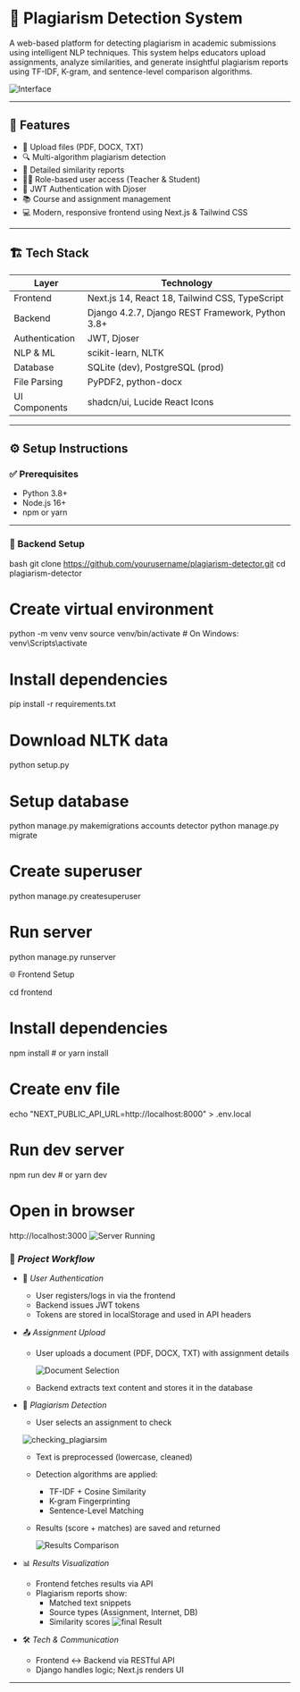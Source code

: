 # 🧠 Plagiarism Detection System

A web-based platform for detecting plagiarism in academic submissions using intelligent NLP techniques. This system helps educators upload assignments, analyze similarities, and generate insightful plagiarism reports using TF-IDF, K-gram, and sentence-level comparison algorithms.

![Interface](https://github.com/user-attachments/assets/fd63c212-8611-4fe1-908e-068079f63944)

---

## 🚀 Features

- 📁 Upload files (PDF, DOCX, TXT)
- 🔍 Multi-algorithm plagiarism detection
- 🧾 Detailed similarity reports
- 👨‍🏫 Role-based user access (Teacher & Student)
- 🔐 JWT Authentication with Djoser
- 📚 Course and assignment management
- 💻 Modern, responsive frontend using Next.js & Tailwind CSS

---

## 🏗 Tech Stack

| Layer        | Technology                                |
|--------------|--------------------------------------------|
| Frontend     | Next.js 14, React 18, Tailwind CSS, TypeScript |
| Backend      | Django 4.2.7, Django REST Framework, Python 3.8+ |
| Authentication | JWT, Djoser |
| NLP & ML     | scikit-learn, NLTK |
| Database     | SQLite (dev), PostgreSQL (prod) |
| File Parsing | PyPDF2, python-docx |
| UI Components| shadcn/ui, Lucide React Icons |

---

## ⚙ Setup Instructions

### ✅ Prerequisites
- Python 3.8+
- Node.js 16+
- npm or yarn

---

### 🔧 Backend Setup

bash
git clone https://github.com/yourusername/plagiarism-detector.git
cd plagiarism-detector

# Create virtual environment
python -m venv venv
source venv/bin/activate  # On Windows: venv\Scripts\activate

# Install dependencies
pip install -r requirements.txt

# Download NLTK data
python setup.py

# Setup database
python manage.py makemigrations accounts detector
python manage.py migrate

# Create superuser
python manage.py createsuperuser

# Run server
python manage.py runserver

🌐 Frontend Setup

cd frontend

# Install dependencies
npm install  # or yarn install

# Create env file
echo "NEXT_PUBLIC_API_URL=http://localhost:8000" > .env.local

# Run dev server
npm run dev  # or yarn dev

# Open in browser
http://localhost:3000
![Server Running](https://github.com/user-attachments/assets/b2297c08-0170-4e6f-b7d0-cd3c5c42a463)

### 🔁 *Project Workflow*

- 🔐 *User Authentication*  
  - User registers/logs in via the frontend  
  - Backend issues JWT tokens  
  - Tokens are stored in localStorage and used in API headers  

- 📤 *Assignment Upload*  
  - User uploads a document (PDF, DOCX, TXT) with assignment details
    
     ![Document Selection](https://github.com/user-attachments/assets/79aa1d07-5679-4beb-949d-9d0d568fa920)

  - Backend extracts text content and stores it in the database  

- 🧪 *Plagiarism Detection*  
  - User selects an assignment to check
    
  ![checking_plagiarsim](https://github.com/user-attachments/assets/779477ef-3e50-47d0-a0cb-1058b1bcd878)

  - Text is preprocessed (lowercase, cleaned)  
  - Detection algorithms are applied:
    - TF-IDF + Cosine Similarity
    - K-gram Fingerprinting
    - Sentence-Level Matching  
  - Results (score + matches) are saved and returned
    
     ![Results Comparison](https://github.com/user-attachments/assets/0f43d153-390f-465d-990b-7612909fd619)


- 📊 *Results Visualization*  
  - Frontend fetches results via API  
  - Plagiarism reports show:
    - Matched text snippets  
    - Source types (Assignment, Internet, DB)  
    - Similarity scores
      ![final Result](https://github.com/user-attachments/assets/0958ad00-80df-471e-90ee-ae64edf08b3b)

- 🛠 *Tech & Communication*  
  - Frontend ↔ Backend via RESTful API  
  - Django handles logic; Next.js renders UI  

---
